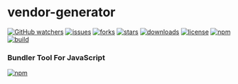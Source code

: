 # vendor-generator

[![GitHub watchers](https://img.shields.io/github/watchers/halo-design/vendor-generator.svg)](https://github.com/halo-design/vendor-generator)
[![issues](https://img.shields.io/github/issues/halo-design/vendor-generator.svg)](https://github.com/halo-design/vendor-generator)
[![forks](https://img.shields.io/github/forks/halo-design/vendor-generator.svg)](https://github.com/halo-design/vendor-generator)
[![stars](https://img.shields.io/github/stars/halo-design/vendor-generator.svg)](https://github.com/halo-design/vendor-generator)
[![downloads](https://img.shields.io/github/downloads/halo-design/vendor-generator/total.svg)](https://github.com/halo-design/vendor-generator)
[![license](https://img.shields.io/badge/license-MIT-blue.svg)](https://github.com/halo-design/vendor-generator)
[![npm](https://img.shields.io/npm/v/npm.svg)](https://github.com/halo-design/vendor-generator)
[![build](https://www.travis-ci.org/halo-design/vendor-generator.svg?branch=master)](https://github.com/halo-design/vendor-generator)


### Bundler Tool For JavaScript

[![npm](https://nodei.co/npm/vendor-generator.png?downloads=true&downloadRank=true)](https://www.npmjs.com/package/vendor-generator)
